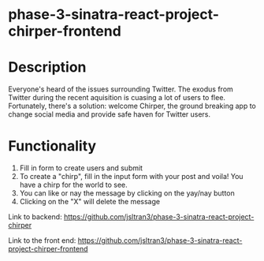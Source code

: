 # phase-3-sinatra-react-project-chirper-frontend

# Description
Everyone's heard of the issues surrounding Twitter. The exodus from Twitter during the recent aquisition is cuasing a lot of users to flee. Fortunately, there's a solution: welcome Chirper, the ground breaking app to change social media and provide safe haven for Twitter users. 

# Functionality 
1. Fill in form to create users and submit
2. To create a "chirp", fill in the input form with your post and voila! You have a chirp for the world to see. 
3. You can like or nay the message by clicking on the yay/nay button
4. Clicking on the "X" will delete the message

Link to backend:
https://github.com/jsltran3/phase-3-sinatra-react-project-chirper


Link to the front end:
https://github.com/jsltran3/phase-3-sinatra-react-project-chirper-frontend
